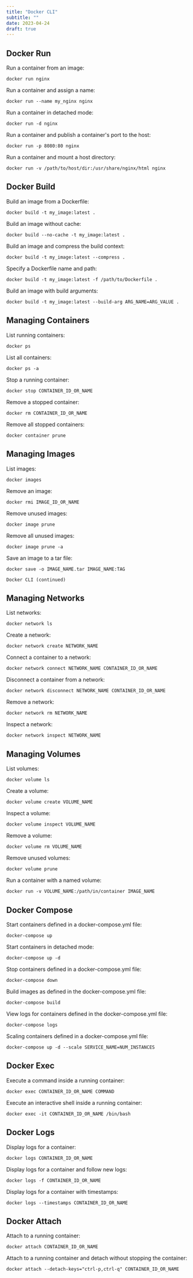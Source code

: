 ```yaml
---
title: "Docker CLI"
subtitle: ""
date: 2023-04-24
draft: true
---
```


## Docker Run

Run a container from an image:

```
docker run nginx
```

Run a container and assign a name:

```
docker run --name my_nginx nginx
```

Run a container in detached mode:

```
docker run -d nginx
```

Run a container and publish a container's port to the host:

```
docker run -p 8080:80 nginx
```

Run a container and mount a host directory:

```
docker run -v /path/to/host/dir:/usr/share/nginx/html nginx
```

## Docker Build

Build an image from a Dockerfile:

```
docker build -t my_image:latest .
```

Build an image without cache:

```
docker build --no-cache -t my_image:latest .
```

Build an image and compress the build context:

```
docker build -t my_image:latest --compress .
```

Specify a Dockerfile name and path:

```
docker build -t my_image:latest -f /path/to/Dockerfile .
```

Build an image with build arguments:

```
docker build -t my_image:latest --build-arg ARG_NAME=ARG_VALUE .
```

## Managing Containers

List running containers:

```
docker ps
```

List all containers:

```
docker ps -a
```

Stop a running container:

```
docker stop CONTAINER_ID_OR_NAME
```

Remove a stopped container:

```
docker rm CONTAINER_ID_OR_NAME
```

Remove all stopped containers:

```
docker container prune
```

## Managing Images

List images:

```
docker images
```

Remove an image:

```
docker rmi IMAGE_ID_OR_NAME
```

Remove unused images:

```
docker image prune
```

Remove all unused images:

```
docker image prune -a
```

Save an image to a tar file:

```
docker save -o IMAGE_NAME.tar IMAGE_NAME:TAG
```

```
Docker CLI (continued)
```

## Managing Networks

List networks:

```
docker network ls
```

Create a network:

```
docker network create NETWORK_NAME
```

Connect a container to a network:

```
docker network connect NETWORK_NAME CONTAINER_ID_OR_NAME
```

Disconnect a container from a network:

```
docker network disconnect NETWORK_NAME CONTAINER_ID_OR_NAME
```

Remove a network:

```
docker network rm NETWORK_NAME
```

Inspect a network:

```
docker network inspect NETWORK_NAME
```

## Managing Volumes

List volumes:

```
docker volume ls
```

Create a volume:

```
docker volume create VOLUME_NAME
```

Inspect a volume:

```
docker volume inspect VOLUME_NAME
```

Remove a volume:

```
docker volume rm VOLUME_NAME
```

Remove unused volumes:

```
docker volume prune
```

Run a container with a named volume:

```
docker run -v VOLUME_NAME:/path/in/container IMAGE_NAME
```

## Docker Compose

Start containers defined in a docker-compose.yml file:

```
docker-compose up
```

Start containers in detached mode:

```
docker-compose up -d
```

Stop containers defined in a docker-compose.yml file:

```
docker-compose down
```

Build images as defined in the docker-compose.yml file:

```
docker-compose build
```

View logs for containers defined in the docker-compose.yml file:

```
docker-compose logs
```

Scaling containers defined in a docker-compose.yml file:

```
docker-compose up -d --scale SERVICE_NAME=NUM_INSTANCES
```

## Docker Exec

Execute a command inside a running container:

```
docker exec CONTAINER_ID_OR_NAME COMMAND
```

Execute an interactive shell inside a running container:

```
docker exec -it CONTAINER_ID_OR_NAME /bin/bash
```

## Docker Logs

Display logs for a container:

```
docker logs CONTAINER_ID_OR_NAME
```

Display logs for a container and follow new logs:

```
docker logs -f CONTAINER_ID_OR_NAME
```

Display logs for a container with timestamps:

```
docker logs --timestamps CONTAINER_ID_OR_NAME
```

## Docker Attach

Attach to a running container:

```
docker attach CONTAINER_ID_OR_NAME
```

Attach to a running container and detach without stopping the container:

```
docker attach --detach-keys="ctrl-p,ctrl-q" CONTAINER_ID_OR_NAME
```